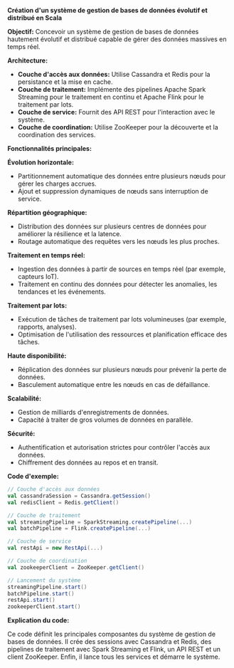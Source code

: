 **Création d'un système de gestion de bases de données évolutif et distribué en Scala**

**Objectif:** Concevoir un système de gestion de bases de données hautement évolutif et distribué capable de gérer des données massives en temps réel.

**Architecture:**

* **Couche d'accès aux données:** Utilise Cassandra et Redis pour la persistance et la mise en cache.
* **Couche de traitement:** Implémente des pipelines Apache Spark Streaming pour le traitement en continu et Apache Flink pour le traitement par lots.
* **Couche de service:** Fournit des API REST pour l'interaction avec le système.
* **Couche de coordination:** Utilise ZooKeeper pour la découverte et la coordination des services.

**Fonctionnalités principales:**

**Évolution horizontale:**
* Partitionnement automatique des données entre plusieurs nœuds pour gérer les charges accrues.
* Ajout et suppression dynamiques de nœuds sans interruption de service.

**Répartition géographique:**
* Distribution des données sur plusieurs centres de données pour améliorer la résilience et la latence.
* Routage automatique des requêtes vers les nœuds les plus proches.

**Traitement en temps réel:**
* Ingestion des données à partir de sources en temps réel (par exemple, capteurs IoT).
* Traitement en continu des données pour détecter les anomalies, les tendances et les événements.

**Traitement par lots:**
* Exécution de tâches de traitement par lots volumineuses (par exemple, rapports, analyses).
* Optimisation de l'utilisation des ressources et planification efficace des tâches.

**Haute disponibilité:**
* Réplication des données sur plusieurs nœuds pour prévenir la perte de données.
* Basculement automatique entre les nœuds en cas de défaillance.

**Scalabilité:**
* Gestion de milliards d'enregistrements de données.
* Capacité à traiter de gros volumes de données en parallèle.

**Sécurité:**
* Authentification et autorisation strictes pour contrôler l'accès aux données.
* Chiffrement des données au repos et en transit.

**Code d'exemple:**

```scala
// Couche d'accès aux données
val cassandraSession = Cassandra.getSession()
val redisClient = Redis.getClient()

// Couche de traitement
val streamingPipeline = SparkStreaming.createPipeline(...)
val batchPipeline = Flink.createPipeline(...)

// Couche de service
val restApi = new RestApi(...)

// Couche de coordination
val zookeeperClient = ZooKeeper.getClient()

// Lancement du système
streamingPipeline.start()
batchPipeline.start()
restApi.start()
zookeeperClient.start()
```

**Explication du code:**

Ce code définit les principales composantes du système de gestion de bases de données. Il crée des sessions avec Cassandra et Redis, des pipelines de traitement avec Spark Streaming et Flink, un API REST et un client ZooKeeper. Enfin, il lance tous les services et démarre le système.